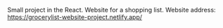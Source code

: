 Small project in the React. Website for a shopping list.
Website address: https://grocerylist-website-project.netlify.app/
